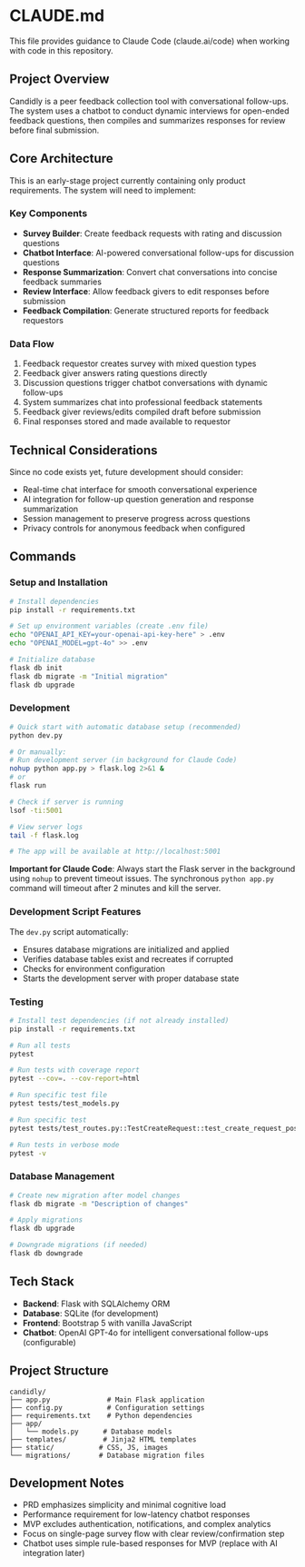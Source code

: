 # CLAUDE.md

This file provides guidance to Claude Code (claude.ai/code) when working with code in this repository.

## Project Overview

Candidly is a peer feedback collection tool with conversational follow-ups. The system uses a chatbot to conduct dynamic interviews for open-ended feedback questions, then compiles and summarizes responses for review before final submission.

## Core Architecture

This is an early-stage project currently containing only product requirements. The system will need to implement:

### Key Components
- **Survey Builder**: Create feedback requests with rating and discussion questions
- **Chatbot Interface**: AI-powered conversational follow-ups for discussion questions  
- **Response Summarization**: Convert chat conversations into concise feedback summaries
- **Review Interface**: Allow feedback givers to edit responses before submission
- **Feedback Compilation**: Generate structured reports for feedback requestors

### Data Flow
1. Feedback requestor creates survey with mixed question types
2. Feedback giver answers rating questions directly
3. Discussion questions trigger chatbot conversations with dynamic follow-ups
4. System summarizes chat into professional feedback statements
5. Feedback giver reviews/edits compiled draft before submission
6. Final responses stored and made available to requestor

## Technical Considerations

Since no code exists yet, future development should consider:
- Real-time chat interface for smooth conversational experience
- AI integration for follow-up question generation and response summarization
- Session management to preserve progress across questions
- Privacy controls for anonymous feedback when configured

## Commands

### Setup and Installation
```bash
# Install dependencies
pip install -r requirements.txt

# Set up environment variables (create .env file)
echo "OPENAI_API_KEY=your-openai-api-key-here" > .env
echo "OPENAI_MODEL=gpt-4o" >> .env

# Initialize database
flask db init
flask db migrate -m "Initial migration"
flask db upgrade
```

### Development
```bash
# Quick start with automatic database setup (recommended)
python dev.py

# Or manually:
# Run development server (in background for Claude Code)
nohup python app.py > flask.log 2>&1 &
# or
flask run

# Check if server is running
lsof -ti:5001

# View server logs
tail -f flask.log

# The app will be available at http://localhost:5001
```

**Important for Claude Code**: Always start the Flask server in the background using `nohup` to prevent timeout issues. The synchronous `python app.py` command will timeout after 2 minutes and kill the server.

### Development Script Features
The `dev.py` script automatically:
- Ensures database migrations are initialized and applied
- Verifies database tables exist and recreates if corrupted
- Checks for environment configuration
- Starts the development server with proper database state

### Testing
```bash
# Install test dependencies (if not already installed)
pip install -r requirements.txt

# Run all tests
pytest

# Run tests with coverage report
pytest --cov=. --cov-report=html

# Run specific test file
pytest tests/test_models.py

# Run specific test
pytest tests/test_routes.py::TestCreateRequest::test_create_request_post

# Run tests in verbose mode
pytest -v
```

### Database Management
```bash
# Create new migration after model changes
flask db migrate -m "Description of changes"

# Apply migrations
flask db upgrade

# Downgrade migrations (if needed)
flask db downgrade
```

## Tech Stack

- **Backend**: Flask with SQLAlchemy ORM
- **Database**: SQLite (for development)
- **Frontend**: Bootstrap 5 with vanilla JavaScript
- **Chatbot**: OpenAI GPT-4o for intelligent conversational follow-ups (configurable)

## Project Structure

```
candidly/
├── app.py              # Main Flask application
├── config.py           # Configuration settings
├── requirements.txt    # Python dependencies
├── app/
│   └── models.py      # Database models
├── templates/         # Jinja2 HTML templates
├── static/           # CSS, JS, images
└── migrations/       # Database migration files
```

## Development Notes

- PRD emphasizes simplicity and minimal cognitive load
- Performance requirement for low-latency chatbot responses
- MVP excludes authentication, notifications, and complex analytics
- Focus on single-page survey flow with clear review/confirmation step
- Chatbot uses simple rule-based responses for MVP (replace with AI integration later)